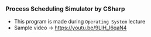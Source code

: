 ### Process Scheduling Simulator by CSharp
- This program is made during `Operating System` lecture
- Sample video → https://youtu.be/9LIH_I6qaN4
